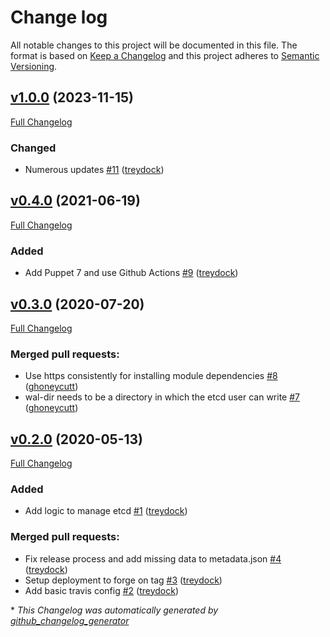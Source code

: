 # Change log

All notable changes to this project will be documented in this file. The format is based on [Keep a Changelog](http://keepachangelog.com/en/1.0.0/) and this project adheres to [Semantic Versioning](http://semver.org).

## [v1.0.0](https://github.com/tailored-automation/puppet-module-etcd/tree/v1.0.0) (2023-11-15)

[Full Changelog](https://github.com/tailored-automation/puppet-module-etcd/compare/v0.4.0...v1.0.0)

### Changed

- Numerous updates [\#11](https://github.com/tailored-automation/puppet-module-etcd/pull/11) ([treydock](https://github.com/treydock))

## [v0.4.0](https://github.com/tailored-automation/puppet-module-etcd/tree/v0.4.0) (2021-06-19)

[Full Changelog](https://github.com/tailored-automation/puppet-module-etcd/compare/v0.3.0...v0.4.0)

### Added

- Add Puppet 7 and use Github Actions [\#9](https://github.com/tailored-automation/puppet-module-etcd/pull/9) ([treydock](https://github.com/treydock))

## [v0.3.0](https://github.com/tailored-automation/puppet-module-etcd/tree/v0.3.0) (2020-07-20)

[Full Changelog](https://github.com/tailored-automation/puppet-module-etcd/compare/v0.2.0...v0.3.0)

### Merged pull requests:

- Use https consistently for installing module dependencies [\#8](https://github.com/tailored-automation/puppet-module-etcd/pull/8) ([ghoneycutt](https://github.com/ghoneycutt))
- wal-dir needs to be a directory in which the etcd user can write [\#7](https://github.com/tailored-automation/puppet-module-etcd/pull/7) ([ghoneycutt](https://github.com/ghoneycutt))

## [v0.2.0](https://github.com/tailored-automation/puppet-module-etcd/tree/v0.2.0) (2020-05-13)

[Full Changelog](https://github.com/tailored-automation/puppet-module-etcd/compare/22116ccd519d55d1cb653d1d84d281d250e5046c...v0.2.0)

### Added

- Add logic to manage etcd [\#1](https://github.com/tailored-automation/puppet-module-etcd/pull/1) ([treydock](https://github.com/treydock))

### Merged pull requests:

- Fix release process and add missing data to metadata.json [\#4](https://github.com/tailored-automation/puppet-module-etcd/pull/4) ([treydock](https://github.com/treydock))
- Setup deployment to forge on tag [\#3](https://github.com/tailored-automation/puppet-module-etcd/pull/3) ([treydock](https://github.com/treydock))
- Add basic travis config [\#2](https://github.com/tailored-automation/puppet-module-etcd/pull/2) ([treydock](https://github.com/treydock))



\* *This Changelog was automatically generated by [github_changelog_generator](https://github.com/github-changelog-generator/github-changelog-generator)*
